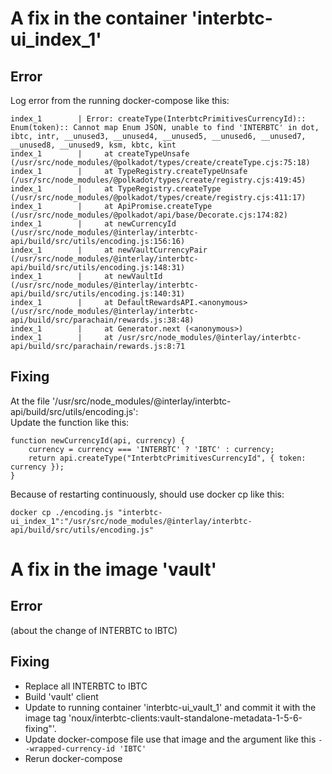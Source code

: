 # A fix in the container 'interbtc-ui_index_1'  
## Error
Log error from the running docker-compose like this:  
```
index_1        | Error: createType(InterbtcPrimitivesCurrencyId):: Enum(token):: Cannot map Enum JSON, unable to find 'INTERBTC' in dot, ibtc, intr, __unused3, __unused4, __unused5, __unused6, __unused7, __unused8, __unused9, ksm, kbtc, kint
index_1        |     at createTypeUnsafe (/usr/src/node_modules/@polkadot/types/create/createType.cjs:75:18)
index_1        |     at TypeRegistry.createTypeUnsafe (/usr/src/node_modules/@polkadot/types/create/registry.cjs:419:45)
index_1        |     at TypeRegistry.createType (/usr/src/node_modules/@polkadot/types/create/registry.cjs:411:17)
index_1        |     at ApiPromise.createType (/usr/src/node_modules/@polkadot/api/base/Decorate.cjs:174:82)
index_1        |     at newCurrencyId (/usr/src/node_modules/@interlay/interbtc-api/build/src/utils/encoding.js:156:16)
index_1        |     at newVaultCurrencyPair (/usr/src/node_modules/@interlay/interbtc-api/build/src/utils/encoding.js:148:31)
index_1        |     at newVaultId (/usr/src/node_modules/@interlay/interbtc-api/build/src/utils/encoding.js:140:31)
index_1        |     at DefaultRewardsAPI.<anonymous> (/usr/src/node_modules/@interlay/interbtc-api/build/src/parachain/rewards.js:38:48)
index_1        |     at Generator.next (<anonymous>)
index_1        |     at /usr/src/node_modules/@interlay/interbtc-api/build/src/parachain/rewards.js:8:71
```
## Fixing
At the file '/usr/src/node_modules/@interlay/interbtc-api/build/src/utils/encoding.js':  
Update the function like this:  
```
function newCurrencyId(api, currency) {
    currency = currency === 'INTERBTC' ? 'IBTC' : currency;
    return api.createType("InterbtcPrimitivesCurrencyId", { token: currency });
}
```
Because of restarting continuously, should use docker cp like this:   
```
docker cp ./encoding.js "interbtc-ui_index_1":"/usr/src/node_modules/@interlay/interbtc-api/build/src/utils/encoding.js"
```

# A fix in the image 'vault'
## Error
(about the change of INTERBTC to IBTC)
## Fixing
- Replace all INTERBTC to IBTC
- Build 'vault' client
- Update to running container 'interbtc-ui_vault_1' and commit it with the image tag 'noux/interbtc-clients:vault-standalone-metadata-1-5-6-fixing"'.
- Update docker-compose file use that image and the argument like this ```--wrapped-currency-id 'IBTC'```
- Rerun docker-compose
